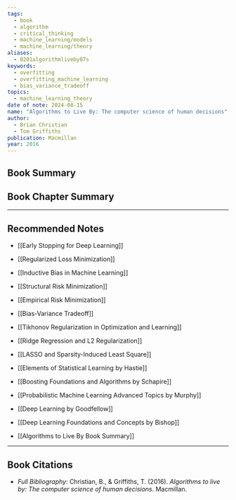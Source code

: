 ```yaml
---
tags:
  - book
  - algorithm
  - critical_thinking
  - machine_learning/models
  - machine_learning/theory
aliases:
  - 0201algorithmliveby07s
keywords:
  - overfitting
  - overfitting_machine_learning
  - bias_variance_tradeoff
topics:
  - machine_learning_theory
date of note: 2024-08-15
name: "Algorithms to Live By: The computer science of human decisions"
author:
  - Brian Christian
  - Tom Griffiths
publication: Macmillan
year: 2016
---
```


## Book Summary



## Book Chapter Summary





-----------
##  Recommended Notes


- [[Early Stopping for Deep Learning]]

- [[Regularized Loss Minimization]]
- [[Inductive Bias in Machine Learning]]
- [[Structural Risk Minimization]]


- [[Empirical Risk Minimization]]
- [[Bias-Variance Tradeoff]]

- [[Tikhonov Regularization in Optimization and Learning]]
- [[Ridge Regression and L2 Regularization]]
- [[LASSO and Sparsity-Induced Least Square]]



- [[Elements of Statistical Learning by Hastie]]
- [[Boosting Foundations and Algorithms by Schapire]]
- [[Probabilistic Machine Learning Advanced Topics by Murphy]]
- [[Deep Learning by Goodfellow]]
- [[Deep Learning Foundations and Concepts by Bishop]]


- [[Algorithms to Live By Book Summary]]




----------
## Book Citations

- *Full Bibliography*: Christian, B., & Griffiths, T. (2016). _Algorithms to live by: The computer science of human decisions_. Macmillan.

